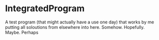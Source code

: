 # IntegratedProgram
A test program (that might actually have a use one day) that works by me putting all soloutions from elsewhere into here. Somehow. Hopefully. Maybe. Perhaps